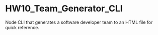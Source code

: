 # HW10_Team_Generator_CLI
Node CLI that generates a software developer team to an HTML file for quick reference.
